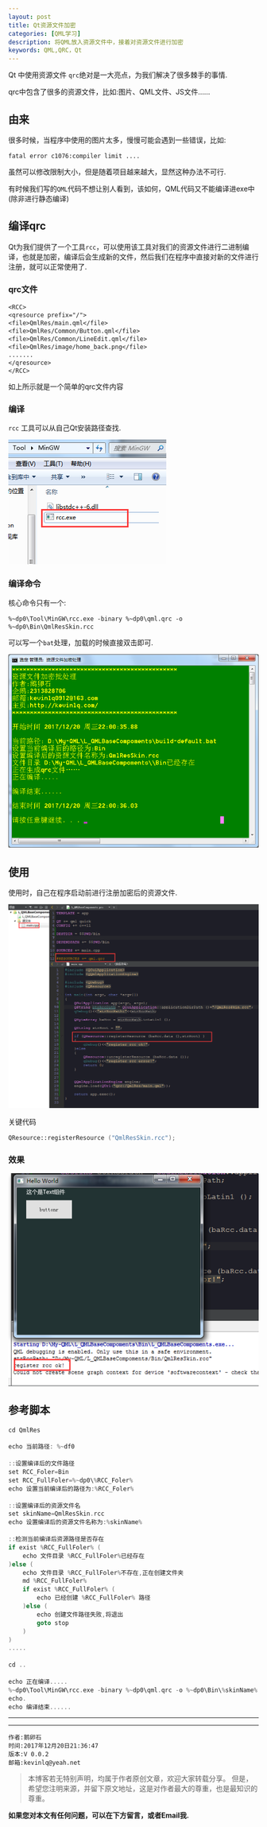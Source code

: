 ```yaml
---
layout: post
title: Qt资源文件加密
categories: [QML学习]
description: 将QML放入资源文件中，接着对资源文件进行加密
keywords: QML,QRC，Qt
---
```


Qt 中使用资源文件 `qrc`绝对是一大亮点，为我们解决了很多棘手的事情.

qrc中包含了很多的资源文件，比如:图片、QML文件、JS文件……

## 由来

很多时候，当程序中使用的图片太多，慢慢可能会遇到一些错误，比如:
```
fatal error c1076:compiler limit ....
```

虽然可以修改限制大小，但是随着项目越来越大，显然这种办法不可行.

有时候我们写的`QML`代码不想让别人看到，该如何，QML代码又不能编译进exe中(除非进行静态编译)

## 编译qrc

Qt为我们提供了一个工具`rcc`，可以使用该工具对我们的资源文件进行二进制编译，也就是加密，编译后会生成新的文件，然后我们在程序中直接对新的文件进行注册，就可以正常使用了.

### qrc文件
```
<RCC> 
<qresource prefix="/"> 
<file>QmlRes/main.qml</file> 
<file>QmlRes/Common/Button.qml</file> 
<file>QmlRes/Common/LineEdit.qml</file> 
<file>QmlRes/image/home_back.png</file> 
.......
</qresource> 
</RCC> 
```
如上所示就是一个简单的qrc文件内容

### 编译

`rcc` 工具可以从自己Qt安装路径查找.

![rcc工具](/res/img/blog/QML-learn/rcc.png)

### 编译命令

核心命令只有一个:

```
%~dp0\Tool\MinGW\rcc.exe -binary %~dp0\qml.qrc -o %~dp0\Bin\QmlResSkin.rcc
```

可以写一个`bat`处理，加载的时候直接双击即可.

![rcc工具](/res/img/blog/QML-learn/rcc_build.png)

## 使用

使用时，自己在程序启动前进行注册加密后的资源文件.

![rcc工具](/res/img/blog/QML-learn/rcc_use.png)


关键代码

```C++
QResource::registerResource ("QmlResSkin.rcc");
```

### 效果

![rcc工具](/res/img/blog/QML-learn/rcc_register.png)

## 参考脚本

```C
cd QmlRes

echo 当前路径: %~df0

::设置编译后的文件路径
set RCC_Foler=Bin
set RCC_FullFoler=%~dp0\%RCC_Foler%
echo 设置当前编译后的路径为:%RCC_Foler%

::设置编译后的资源文件名
set skinName=QmlResSkin.rcc
echo 设置编译后的资源文件名称为:%skinName%

::检测当前编译后资源路径是否存在
if exist %RCC_FullFoler% (
	echo 文件目录 %RCC_FullFoler%已经存在
)else (
	echo 文件目录 %RCC_FullFoler%不存在,正在创建文件夹
	md %RCC_FullFoler%
	if exist %RCC_FullFoler% (
		echo 已经创建 %RCC_FullFoler% 路径
	)else (
		echo 创建文件路径失败,将退出
		goto stop
	)
)
.....

cd ..

echo 正在编译.....
%~dp0\Tool\MinGW\rcc.exe -binary %~dp0\qml.qrc -o %~dp0\Bin\%skinName%
echo.
echo 编译结束......
```

---
******

    作者:鹅卵石
    时间:2017年12月20日21:36:47
    版本:V 0.0.2
    邮箱:kevinlq@yeah.net

<!-- more -->
>本博客若无特别声明，均属于作者原创文章，欢迎大家转载分享。
但是，希望您注明来源，并留下原文地址，这是对作者最大的尊重，也是最知识的尊重。

**如果您对本文有任何问题，可以在下方留言，或者Email我.**
